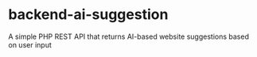 # backend-ai-suggestion
A simple PHP REST API that returns AI-based website suggestions based on user input
